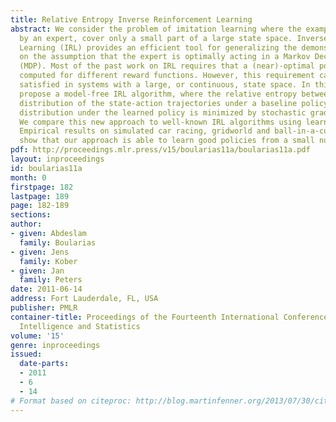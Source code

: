 ```yaml
---
title: Relative Entropy Inverse Reinforcement Learning
abstract: We consider the problem of imitation learning where the examples, demonstrated
  by an expert, cover only a small part of a large state space. Inverse Reinforcement
  Learning (IRL) provides an efficient tool for generalizing the demonstration, based
  on the assumption that the expert is optimally acting in a Markov Decision Process
  (MDP). Most of the past work on IRL requires that a (near)-optimal policy can be
  computed for different reward functions. However, this requirement can hardly be
  satisfied in systems with a large, or continuous, state space. In this paper, we
  propose a model-free IRL algorithm, where the relative entropy between the empirical
  distribution of the state-action trajectories under a baseline policy and their
  distribution under the learned policy is minimized by stochastic gradient descent.
  We compare this new approach to well-known IRL algorithms using learned MDP models.
  Empirical results on simulated car racing, gridworld and ball-in-a-cup problems
  show that our approach is able to learn good policies from a small number of demonstrations.  [pdf]
pdf: http://proceedings.mlr.press/v15/boularias11a/boularias11a.pdf
layout: inproceedings
id: boularias11a
month: 0
firstpage: 182
lastpage: 189
page: 182-189
sections: 
author:
- given: Abdeslam
  family: Boularias
- given: Jens
  family: Kober
- given: Jan
  family: Peters
date: 2011-06-14
address: Fort Lauderdale, FL, USA
publisher: PMLR
container-title: Proceedings of the Fourteenth International Conference on Artificial
  Intelligence and Statistics
volume: '15'
genre: inproceedings
issued:
  date-parts:
  - 2011
  - 6
  - 14
# Format based on citeproc: http://blog.martinfenner.org/2013/07/30/citeproc-yaml-for-bibliographies/
---
```

